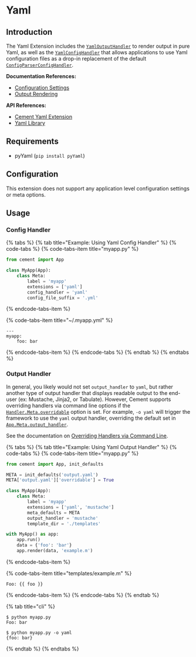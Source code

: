 # Yaml

## Introduction

The Yaml Extension includes the [`YamlOutputHandler`](http://cement.readthedocs.io/en/2.99/api/ext/ext_yaml/#cement.ext.ext_yaml.YamlOutputHandler) to render output in pure Yaml, as well as the [`YamlConfigHandler`](http://cement.readthedocs.io/en/2.99/api/ext/ext_yaml/#cement.ext.ext_yaml.YamlConfigHandler) that allows applications to use Yaml configuration files as a drop-in replacement of the default [`ConfigParserConfigHandler`](https://cement.readthedocs.io/en/2.99/api/ext/ext_configparser/#cement.ext.ext_configparser.ConfigParserConfigHandler).

**Documentation References:**

* [Configuration Settings](../core-foundation/configuration-settings.md)
* [Output Rendering](../core-foundation/output-rendering.md)

**API References:**

* [Cement Yaml Extension](https://cement.readthedocs.io/en/2.99/api/ext/ext_yaml/)
* [Yaml Library](https://pyyaml.org/wiki/PyYAMLDocumentation)

## Requirements

* pyYaml \(`pip install pyYaml`\)

## Configuration

This extension does not support any application level configuration settings or meta options.

## Usage

### Config Handler

{% tabs %}
{% tab title="Example: Using Yaml Config Handler" %}
{% code-tabs %}
{% code-tabs-item title="myapp.py" %}
```python
from cement import App

class MyApp(App):
    class Meta:
        label = 'myapp'
        extensions = ['yaml']
        config_handler = 'yaml'
        config_file_suffix = '.yml'
```
{% endcode-tabs-item %}

{% code-tabs-item title="~/.myapp.yml" %}
```
---
myapp:
    foo: bar
```
{% endcode-tabs-item %}
{% endcode-tabs %}
{% endtab %}
{% endtabs %}

### Output Handler

In general, you likely would not set `output_handler` to `yaml`, but rather another type of output handler that displays readable output to the end-user \(ex: Mustache, Jinja2, or Tabulate\). However, Cement supports overriding handlers via command line options if the [`Handler.Meta.overridable`](http://cement.readthedocs.io/en/2.99/api/core/handler/#cement.core.handler.Handler.Meta.overridable) option is set.  For example, `-o yaml` will trigger the framework to use the `yaml` output handler, overriding the default set in [`App.Meta.output_handler`](http://cement.readthedocs.io/en/2.99/api/core/foundation/#cement.core.foundation.App.Meta.output_handler).

See the documentation on [Overriding Handlers via Command Line](../core-foundation/interfaces-and-handlers.md#overriding-handlers-via-command-line).

{% tabs %}
{% tab title="Example: Using Yaml Output Handler" %}
{% code-tabs %}
{% code-tabs-item title="myapp.py" %}
```python
from cement import App, init_defaults

META = init_defaults('output.yaml')
META['output.yaml']['overridable'] = True

class MyApp(App):
    class Meta:
        label = 'myapp'
        extensions = ['yaml', 'mustache']
        meta_defaults = META
        output_handler = 'mustache'
        template_dir = './templates'

with MyApp() as app:
    app.run()
    data = {'foo': 'bar'}
    app.render(data, 'example.m')
```
{% endcode-tabs-item %}

{% code-tabs-item title="templates/example.m" %}
```
Foo: {{ foo }}
```
{% endcode-tabs-item %}
{% endcode-tabs %}
{% endtab %}

{% tab title="cli" %}
```text
$ python myapp.py
Foo: bar

$ python myapp.py -o yaml
{foo: bar}
```
{% endtab %}
{% endtabs %}

